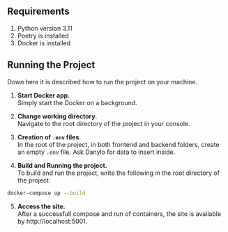 ## Requirements

1. Python version 3.11
2. Poetry is installed
3. Docker is installed

## Running the Project

Down here it is described how to run the project on your machine.

1. **Start Docker app.**  
   Simply start the Docker on a background.

2. **Change working directory.**  
   Navigate to the root directory of the project in your console.

3. **Creation of `.env` files.**  
   In the root of the project, in both frontend and backend folders, create an empty `.env` file. Ask Danylo for data to insert inside.

4. **Build and Running the project.**  
   To build and run the project, write the following in the root directory of the project:

```bash
docker-compose up --build
```

5. **Access the site.**  
   After a successfull compose and run of containers, the site is available by http://localhost:5001.
